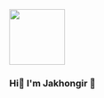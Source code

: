  <img src="[https://media1.giphy.com/media/v1.Y2lkPTc5MGI3NjExb2pmbmdldDdtZmliOXpveWZqZnc4bmh6ZmJuYXNnM2x6aG1jZ2N4ZCZlcD12MV9pbnRlcm5hbF9naWZfYnlfaWQmY3Q9Zw/fzyOvQ7jJplVHhz895/giphy.gif](https://giphy.com/gifs/animation-work-job-pOZhmE42D1WrCWATLK)https://giphy.com/gifs/animation-work-job-pOZhmE42D1WrCWATLK" width='100px'> 
<h3>Hi👋 I'm Jakhongir 😬</h3>
